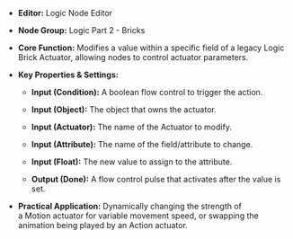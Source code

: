 - **Editor:** Logic Node Editor
    
- **Node Group:** Logic Part 2 - Bricks
    
- **Core Function:** Modifies a value within a specific field of a legacy Logic Brick Actuator, allowing nodes to control actuator parameters.
    
- **Key Properties & Settings:**
    
    - **Input (Condition):** A boolean flow control to trigger the action.
        
    - **Input (Object):** The object that owns the actuator.
        
    - **Input (Actuator):** The name of the Actuator to modify.
        
    - **Input (Attribute):** The name of the field/attribute to change.
        
    - **Input (Float):** The new value to assign to the attribute.
        
    - **Output (Done):** A flow control pulse that activates after the value is set.
        
- **Practical Application:** Dynamically changing the strength of a Motion actuator for variable movement speed, or swapping the animation being played by an Action actuator.